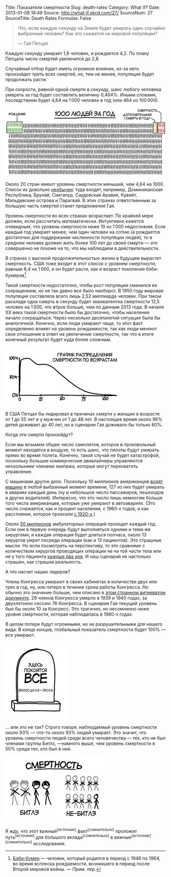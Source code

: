 Title: Показатели смертности
Slug: death-rates
Category: What If?
Date: 2013-01-08 19:49
Source: http://what-if.xkcd.com/27/
SourceNum: 27
SourceTitle: Death Rates
Formulas: False

> Что, если каждую секунду на Земле будет умирать один случайно выбранный человек? Как это скажется на мировой популяции?
>
> — Гай Петцал

Каждую секунду умирает 1,8 человек, и рождается 4,2. По плану Петцала число смертей увеличится до 2,8.

Случайный отбор будет иметь огромное влияние, из-за него произойдет треть всех смертей, но, тем не менее, популяция будет продолжать расти.

При скорости, равной одной смерти в секунду, шанс любого человека умереть за год будет составлять величину 0,464%. Иными словами, последствием будет 4,64 на 1&thinsp;000 человек в год (или 464 из 100&thinsp;000).

![](/uploads/027-death-rates/death_comparison_ru.png "тысяча человек, 19 из которых недавно родилась, а 12 - недавно умерли")

Около 20 стран имеют уровень смертности меньший, чем 4,64 на 1000. Список их довольно [необычен](https://www.cia.gov/library/publications/the-world-factbook/rankorder/2066rank.html): туда входят, например, Доминиканская Республика, Бруней, Сингапур, Саудовская Аравия, Кувейт, Мальдивские острова и Парагвай. В этих странах ответственным за большую часть смертей станет предложение Гая.

Уровень смертности во всех странах возрастает. По крайней мере должен, если рассчитать математически. Интуитивно кажется очевидным, что уровень смертности ниже 10 из 1&thinsp;000 недостижим. Если каждый год умирает менее, чем один человек на сотню (а рождается достаточно для поддержания численности популяции людей), то в среднем человек должен жить более 100 лет до своей смерти — это совершенно не похоже на то, что мы наблюдаем в действительности.

В странах с высокой продолжительностью жизни в будущем вырастет смертность. США тоже входит в этот список с уровнем смертности, равным 8,4 на 1&thinsp;000, и он будет расти, как и возраст поколения бэби-бумеров[^1].

Такой смертности недостаточно, чтобы рост популяции сменился ее сокращением, но не так давно все было наоборот. В 1950 году мировая популяция составляла всего лишь 2,52 миллиарда человек. При таком раскладе одна смерть в секунду будет эквивалентна смертности 12,5 человек на 1&thinsp;000, что втрое больше, чем по данным 2013 года. В начале XX века такой смертности было бы достаточно, чтобы население начало сокращаться. Через несколько десятилетий ситуация была бы аналогичной. Конечно, если люди умирают чаще, то этот факт определенно влияет на уровень рождаемости, так как люди меняют свое отношение в ответ на увеличение смертности, так что в итоге конечный результат будет куда более сложным.

![](/uploads/027-death-rates/death_graph_ru.png "график, показывающий, что смерть от естественных причин будет доминировать у младенцев и пенсионеров, в то время как смерть от сценария петцала доминировала бы в других случаях")

В США Петцал бы лидировал в причинах смерти у женщин в возрасте от 1 до 55 лет и у мужчин от 1 до 48 лет. В настоящее время около 96% детей доживает до 40 лет, но в сценарии Гая доживало бы только 80%.

Когда эти смерти произойдут?

Если мы возьмем общее число самолетов, которое в произвольный момент находятся в воздухе, то есть шанс, что пилоты будут умирать прямо во время полета. Конечно, такой случай не будет катастрофой, поскольку большие коммерческие авиалайнеры управляются несколькими членами экипажа, которые могут перехватить управление.

С машинами другое дело. Поскольку 10 миллионов американцев [водят машину](/robot-apocalypse/) в любой выбранный момент времени, 127 из них будет умирать в авариях каждый день (ну и небольшое число пассажиров, пешеходов и других водителей). Интересно, что это число лишь немногим больше того числа американцев, которые уже умирают в автоавариях. (Это число снижается, как и процент населения, с 1960-х годов, и как расстояние, которое проехали [с 1920-х](http://www.saferoads.org/federal/2004/TrafficFatalities1899-2003.pdf).)

Около [50 миллионов](http://www.cdc.gov/nchs/data/nhsr/nhsr011.pdf) амбулаторных операций проходит каждый год. Если они в первую очередь будут выполняться одними и теми же хирургами, и каждая операция будет длиться полчаса, около 13 хирургов умрет посреди операции (как и 13 пациентов). Это страшные мысли. Но если посмотреть на перспективу, то это сравнимо с количеством хирургов проводящих операции не на той части тела или не у того пациента [каждые два дня](http://www.cnn.com/2011/HEALTH/04/28/ep.wrong.side.surgery/index.html). И наш сценарий не настолько страшен, как страшна реальность.

А что насчет наших лидеров?

Члены Конгресса умирают в своих кабинетах в количестве двух или трех в год, ну, или пятеро в течение срока работы Конгресса. Но обычно это значение больше, чем описано в [этом странном витиеватом документе](http://home.gwu.edu/~forrest/fmdeathincongressps.pdf). 29 членов Конгресса умерло в 1939 и 1940 годах, за двухлетнюю сессию 76 Конгресса. В сценарии Гая текущий уровень был бы около 10 за Конгресс. Это трагично, но несомненно ниже уровня смертности, которая наблюдалась в 1960-х годах.

В целом потери будут огромными, но не разрушительными для нашего вида. В конце концов, глобальный показатель смертности будет 100% — все умирают.

![](/uploads/027-death-rates/death_everyone_ru.png "все умирают в конце концов, так что давайте сэкономим деньги и будем лежать под одним надгробным камнем")

... или это не так? Строго говоря, наблюдаемый уровень смертности около 93% — что-то около 93% людей умирает. Это значит, что уровень смертности людей среди всего человечества — тех, кто не был членами группы Битлз, —намного выше, чем уровень смертности в 50% среди тех, кто был в ней.

![](/uploads/027-death-rates/death_beatles_ru.png "битлз избегают смерти более умело, чем не-битлз")

Я жду, что этот важный<sup>[_источник_]</sup> факт<sup>[_сомнительно_]</sup> проложит путь<sup>[_источник_]</sup> для большого вклада<sup>[_сомнительно_]</sup> в важные<sup>[_источник_][_сомнительно_]</sup> исследования.

[^1]: [Бэби-бумер](http://en.wikipedia.org/wiki/Baby_boomer) — человек, который родился в период с 1946 по 1964, во время всплеска рождаемости, возникшего в период после Второй мировой войны. — *Прим. пер.*
